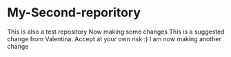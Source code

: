 # My-Second-reporitory
This is also a test repository
Now making some changes
This is a suggested change from Valentina. Accept at your own risk :)
I am now making another change

